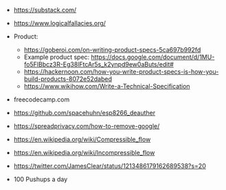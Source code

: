 - https://substack.com/
- https://www.logicalfallacies.org/
- Product:
  - https://goberoi.com/on-writing-product-specs-5ca697b992fd
  - Example product spec: https://docs.google.com/document/d/1MU-fo5FlBbcz3R-Eg38lFtcAr5s_k2ynpd9ew0aButs/edit#
  - https://hackernoon.com/how-you-write-product-specs-is-how-you-build-products-8072e52dabed
  - https://www.wikihow.com/Write-a-Technical-Specification
  
- freecodecamp.com
- https://github.com/spacehuhn/esp8266_deauther
- https://spreadprivacy.com/how-to-remove-google/
- https://en.wikipedia.org/wiki/Compressible_flow
- https://en.wikipedia.org/wiki/Incompressible_flow
- https://twitter.com/JamesClear/status/1213486179162689538?s=20
- 100 Pushups a day
